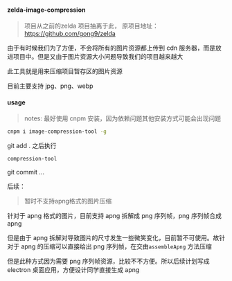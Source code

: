 
#### zelda-image-compression

> 项目从之前的zelda 项目抽离于此， 原项目地址：https://github.com/gong9/zelda

由于有时候我们为了方便，不会将所有的图片资源都上传到 cdn 服务器，而是放进项目中。但是又由于图片资源大小问题导致我们的项目越来越大

此工具就是用来压缩项目暂存区的图片资源

目前主要支持 jpg、png、webp

#### usage

> notes: 最好使用 cnpm 安装，因为依赖问题其他安装方式可能会出现问题

```bash
cnpm i image-compression-tool -g
```

git add . 之后执行

```bash
compression-tool
```

git commit ...

后续：

> 暂时不支持apng格式的图片压缩

针对于 apng 格式的图片，目前支持 apng 拆解成 png 序列帧，png 序列帧合成 apng

但是由于 apng 拆解对导致图片的尺寸发生一些微笑变化，目前暂不可使用。故针对于 apng 的压缩可以直接给出 png 序列帧，在交由`assembleApng` 方法压缩

但是此种方式因为需要 png 序列帧资源，比较不不方便。所以后续计划写成 electron 桌面应用，方便设计同学直接生成 apng

